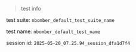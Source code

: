 > test info



test suite: `nbomber_default_test_suite_name`

test name: `nbomber_default_test_name`

session id: `2025-05-20_07.25.94_session_dfa1d7f4`

